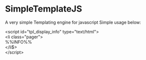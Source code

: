 SimpleTemplateJS
================

A very simple Templating engine for javascript
Simple usage below: 


&lt;script id="tpl_display_info" type="text/html"&gt; <br/>
&lt;li class="pager"&gt; <br/>
    %%INFO%% <br/>
&lt;/li$&gt;<br/>
&lt;/script&gt;<br/>
